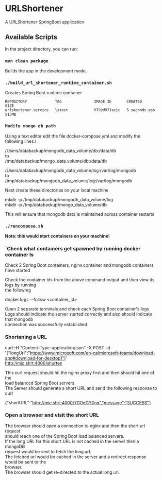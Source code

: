 # URLShortener

A URLShortener SpringBoot application

## Available Scripts

In the project directory, you can run:

### `mvn clean package`

Builds the app in the development mode.

### `./build_url_shortener_runtime_container.sh`

Creates Spring Boot runtime container

```REPOSITORY             TAG               IMAGE ID       CREATED         SIZE ```\
```urlshortener.service   latest            0799d971ae1c   5 seconds ago   515MB```

### `Modify mongo db path`

Using a text editor edit the file docker-compose.yml and modify the following lines.\

/Users/databackup/mongodb_data_volume/db:/data/db \
to \
/tmp/databackup/mongo_data_volume/db:/data/db

/Users/databackup/mongodb_data_volume/log:/var/log/mongodb \
to \
/tmp/databackup/mongodb_data_volume/log:/var/log/mongodb

Next create these directories on your local machine

mkdir -p /tmp/databackup/mongodb_data_volume/log \
mkdir -p /tmp/databackup/mongo_data_volume/db

This will ensure that mongodb data is maintained across container restarts

### `./runcompose.sh`

**Note: this would start containers on your machine!**

### `Check what containers get spawned by running docker container ls

Check 2 Spring Boot containers, nginx container and mongodb containers have started

Check the container ids from the above command output and then view its logs by running \
the following

docker logs --follow <container_id>

Open 2 separate terminals and check each Spring Boot container's logs \
Logs should indicate the server started correctly and also should indicate that mongodb \
connection was successfully established

### Shortening a URL

curl -H "Content-Type: application/json" -X POST -d \
'{"longUrl":"https://www.microsoft.com/en-ca/microsoft-teams/download-app#download-for-desktop1"}' \
http://mic.shrt:4000/shorten

This curl request should hit the nginx proxy first and then should hit one of the \
load balanced Spring Boot servers. \
The Server should generate a short URL and send the following response to curl

{"shortURL":"http://mic.shrt:4000/7GOdGY0nq","message":"SUCCESS"}

### Open a browser and visit the short URL 

The browser should open a connection to nginx and then the short url request \
should reach one of the Spring Boot load balanced servers. \
If the long URL for this short URL is not cached in the server then a mongoDB \
request would be sent to fetch the long url. \
The fetched url would be cached in the server and a redirect response would be sent to the \
browser. \
The browser should get re-directed to the actual long url.